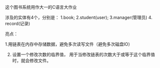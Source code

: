 这个图书系统用作大一的C语言大作业

涉及的实体有4个，分别是：
1.book;  2.student(user);  3.manager(管理员) 4. record(记录)

亮点：

1.用链表在内存中存储数据，避免多次读写文件（避免多次磁盘IO）

2. 设置一个修改次数的临界值， 用于当修改链表的次数大于或等于这个临界值时，就会修改文件。



